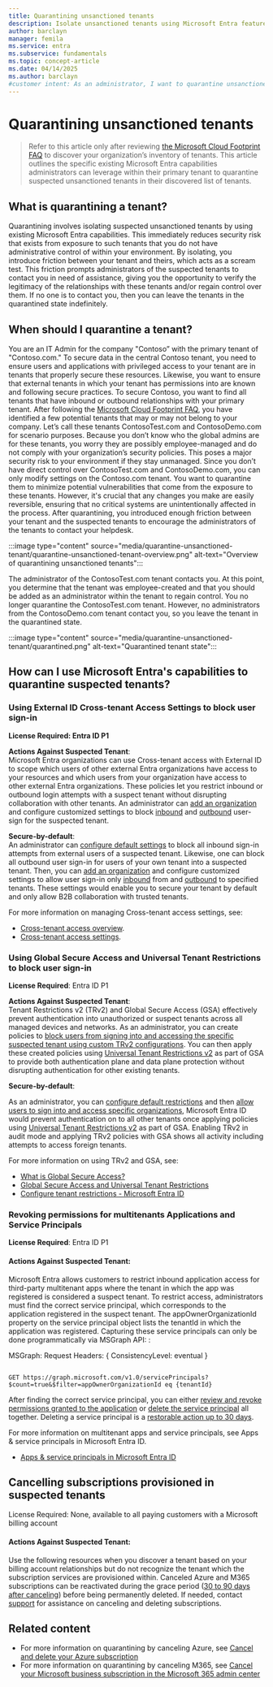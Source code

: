```yaml
---  
title: Quarantining unsanctioned tenants  
description: Isolate unsanctioned tenants using Microsoft Entra features. Follow steps to quarantine unapproved tenants and strengthen security.  
author: barclayn  
manager: femila  
ms.service: entra  
ms.subservice: fundamentals  
ms.topic: concept-article  
ms.date: 04/14/2025  
ms.author: barclayn  
#customer intent: As an administrator, I want to quarantine unsanctioned tenants to reduce security risks and ensure compliance with security policies.  
---  
```


# Quarantining unsanctioned tenants  

> Refer to this article only after reviewing [the Microsoft Cloud Footprint FAQ](/azure/cost-management-billing/manage/discover-cloud-footprint) to discover your organization’s inventory of tenants. This article outlines the specific existing Microsoft Entra capabilities administrators can leverage within their primary tenant to quarantine suspected unsanctioned tenants in their discovered list of tenants. 

## What is quarantining a tenant?

Quarantining involves isolating suspected unsanctioned tenants by using existing Microsoft Entra capabilities. This immediately reduces security risk that exists from exposure to such tenants that you do not have administrative control of within your environment. By isolating, you introduce friction between your tenant and theirs, which acts as a scream test. This friction prompts administrators of the suspected tenants to contact you in need of assistance, giving you the opportunity to verify the legitimacy of the relationships with these tenants and/or regain control over them. If no one is to contact you, then you can leave the tenants in the quarantined state indefinitely.


## When should I quarantine a tenant? 
You are an IT Admin for the company "Contoso” with the primary tenant of "Contoso.com."  To secure data in the central Contoso tenant, you need to ensure users and applications with privileged access to your tenant are in tenants that properly secure these resources. Likewise, you want to ensure that external tenants in which your tenant has permissions into are known and following secure practices. To secure Contoso, you want to find all tenants that have inbound or outbound relationships with your primary tenant. 
After following the [Microsoft Cloud Footprint FAQ](/azure/cost-management-billing/manage/discover-cloud-footprint), you have identified a few potential tenants that may or may not belong to your company. Let’s call these tenants ContosoTest.com and ContosoDemo.com for scenario purposes. Because you don’t know who the global admins are for these tenants, you worry they are possibly employee-managed and do not comply with your organization’s security policies. This poses a major security risk to your environment if they stay unmanaged.
Since you don’t have direct control over ContosoTest.com and ContosoDemo.com, you can only modify settings on the Contoso.com tenant. You want to quarantine them to minimize potential vulnerabilities that come from the exposure to these tenants. However, it's crucial that any changes you make are easily reversible, ensuring that no critical systems are unintentionally affected in the process. After quarantining, you introduced enough friction between your tenant and the suspected tenants to encourage the administrators of the tenants to contact your helpdesk. 

:::image type="content" source="media/quarantine-unsanctioned-tenant/quarantine-unsanctioned-tenant-overview.png" alt-text="Overview of quarantining unsanctioned tenants":::  

The administrator of the ContosoTest.com tenant contacts you. At this point, you determine that the tenant was employee-created and that you should be added as an administrator within the tenant to regain control. You no longer quarantine the ContosoTest.com tenant. However, no administrators from the ContosoDemo.com tenant contact you, so you leave the tenant in the quarantined state.

:::image type="content" source="media/quarantine-unsanctioned-tenant/quarantined.png" alt-text="Quarantined tenant state":::  

## How can I use Microsoft Entra's capabilities to quarantine suspected tenants?  

### Using External ID Cross-tenant Access Settings to block user sign-in  

**License Required: Entra ID P1**  

**Actions Against Suspected Tenant**:  
Microsoft Entra organizations can use Cross-tenant access with External ID to scope which users of other external Entra organizations have access to your resources and which users from your organization have access to other external Entra organizations. These policies let you restrict inbound or outbound login attempts with a suspect tenant without disrupting collaboration with other tenants. An administrator can [add an organization](../external-id/cross-tenant-access-settings-b2b-collaboration.yml?source=recommendations#add-an-organization) and configure customized settings to block [inbound](../external-id/cross-tenant-access-settings-b2b-collaboration.yml#modify-inbound-access-settings) and [outbound](../external-id/cross-tenant-access-settings-b2b-collaboration.yml#modify-outbound-access-settings) user-sign for the suspected tenant. 


**Secure-by-default**:  
An administrator can [configure default settings](../external-id/cross-tenant-access-settings-b2b-collaboration.yml?source=recommendations#configure-default-settings) to block all inbound sign-in attempts from external users of a suspected tenant. Likewise, one can block all outbound user sign-in for users of your own tenant into a suspected tenant. Then, you can [add an organization](../external-id/cross-tenant-access-settings-b2b-collaboration.yml?source=recommendations#add-an-organization) and configure customized settings to allow user sign-in only [inbound](../external-id/cross-tenant-access-settings-b2b-collaboration.yml#modify-inbound-access-settings)  from and [outbound](../external-id/cross-tenant-access-settings-b2b-collaboration.yml#modify-outbound-access-settings) to specified tenants. These settings would enable you to secure your tenant by default and only allow B2B collaboration with trusted tenants.

For more information on managing Cross-tenant access settings, see:  

- [Cross-tenant access overview](../external-id/cross-tenant-access-overview.md).  
- [Cross-tenant access settings](../external-id/cross-tenant-access-settings-b2b-collaboration.yml?source=recommendations).  

### Using Global Secure Access and Universal Tenant Restrictions to block user sign-in  

**License Required**: Entra ID P1  

**Actions Against Suspected Tenant**:  
Tenant Restrictions v2 (TRv2) and Global Secure Access (GSA) effectively prevent authentication into unauthorized or suspect tenants across all managed devices and networks. As an administrator, you can create policies to [block users from signing into and accessing the specific suspected tenant using custom TRv2 configurations](../external-id/tenant-restrictions-v2.md#step-2-configure-tenant-restrictions-v2-for-specific-partners). You can then apply these created policies using [Universal Tenant Restrictions v2](../global-secure-access/how-to-universal-tenant-restrictions.md) as part of GSA to provide both authentication plane and data plane protection without disrupting authentication for other existing tenants.  

**Secure-by-default**:  

As an administrator, you can [configure default restrictions](../external-id/tenant-restrictions-v2.md#step-1-configure-default-tenant-restrictions-v2) and then [allow users to sign into and access specific organizations](../external-id/tenant-restrictions-v2.md#step-2-configure-tenant-restrictions-v2-for-specific-partners), Microsoft Entra ID would prevent authentication on to all other tenants once applying policies using [Universal Tenant Restrictions v2](../global-secure-access/how-to-universal-tenant-restrictions.md) as part of GSA. Enabling TRv2 in audit mode and applying TRv2 policies with GSA shows all activity including attempts to access foreign tenants.    

For more information on using TRv2 and GSA, see:

- [What is Global Secure Access?](../global-secure-access/overview-what-is-global-secure-access.md)  
- [Global Secure Access and Universal Tenant Restrictions](../global-secure-access/how-to-universal-tenant-restrictions.md)  
- [Configure tenant restrictions - Microsoft Entra ID](../external-id/tenant-restrictions-v2.md)  


### Revoking permissions for multitenants Applications and Service Principals

**License Required**: Entra ID P1

#### Actions Against Suspected Tenant:

Microsoft Entra allows customers to restrict inbound application access for third-party multitenant apps where the tenant in which the app was registered is considered a suspect tenant. To restrict access, administrators must find the correct service principal, which corresponds to the application registered in the suspect tenant. The appOwnerOrganizationId property on the service principal object lists the tenantId in which the application was registered. Capturing these service principals can only be done programmatically via MSGraph API: :

MSGraph:
Request Headers: { ConsistencyLevel: eventual }

```http

GET https://graph.microsoft.com/v1.0/servicePrincipals?$count=true&$filter=appOwnerOrganizationId eq {tenantId}
```


After finding the correct service principal, you can either [review and revoke permissions granted to the application](../identity/enterprise-apps/manage-application-permissions.md?pivots=ms-graph) or [delete the service principal](../identity/enterprise-apps/delete-application-portal.md?pivots=ms-graph) all together. Deleting a service principal is a [restorable action up to 30 days](../identity/enterprise-apps/delete-recover-faq.yml#how-do-i-restore-deleted-applications-or-service-principals-).

For more information on multitenant apps and service principals, see Apps & service principals in Microsoft Entra ID.
- [Apps & service principals in Microsoft Entra ID](../identity-platform/app-objects-and-service-principals.md)


## Cancelling subscriptions provisioned in suspected tenants  

License Required: None, available to all paying customers with a Microsoft billing account  

#### Actions Against Suspected Tenant:

Use the following resources when you discover a tenant based on your billing account relationships but do not recognize the tenant which the subscription services are provisioned within. Canceled Azure and M365 subscriptions can be reactivated during the grace period ([30 to 90 days after canceling](/azure/cost-management-billing/manage/cancel-azure-subscription)) before being permanently deleted. If needed, contact [support](https://support.microsoft.com/topic/customer-service-phone-numbers-c0389ade-5640-e588-8b0e-28de8afeb3f2) for assistance on canceling and deleting subscriptions.

## Related content  

- For more information on quarantining by canceling Azure, see  [Cancel and delete your Azure subscription](/azure/cost-management-billing/manage/cancel-azure-subscription)  
- For more information on quarantining by canceling M365, see [Cancel your Microsoft business subscription in the Microsoft 365 admin center](/microsoft-365/commerce/subscriptions/cancel-your-subscription)  
